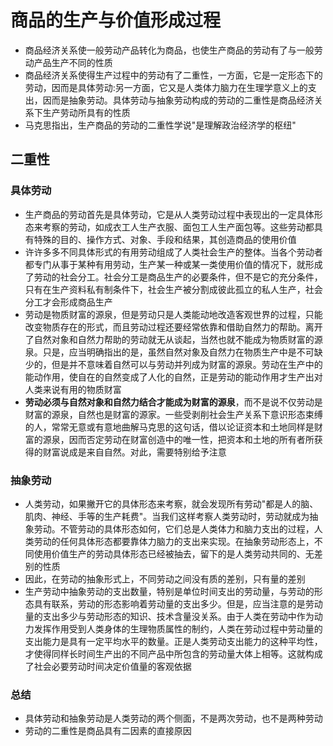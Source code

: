 # 商品的生产与价值形成过程
* 商品经济关系使一般劳动产品转化为商品，也使生产商品的劳动有了与一般劳动产品生产不同的性质
* 商品经济关系使得生产过程中的劳动有了二重性，一方面，它是一定形态下的劳动，因而是具体劳动:另一方面，它又是人类体力脑力在生理学意义上的支出，因而是抽象劳动。具体劳动与抽象劳动构成的劳动的二重性是商品经济关系下生产劳动所具有的性质
* 马克思指出，生产商品的劳动的二重性学说"是理解政治经济学的枢纽"

## 二重性
### 具体劳动
* 生产商品的劳动首先是具体劳动，它是从人类劳动过程中表现出的一定具体形态来考察的劳动，如成衣工人生产衣服、面包工人生产面包等。这些劳动都具有特殊的目的、操作方式、对象、手段和结果，其创造商品的使用价值
* 许许多多不同具体形式的有用劳动组成了人类社会生产的整体。当各个劳动者都专门从事于某种有用劳动，生产某一种或某一类使用价值的情况下，就形成了劳动的社会分工。社会分工是商品生产的必要条件，但不是它的充分条件，只有在生产资料私有制条件下，社会生产被分割成彼此孤立的私人生产，社会分工才会形成商品生产
* 劳动是物质财富的源泉，但是劳动只是人类能动地改造客观世界的过程，只能改变物质存在的形式，而且劳动过程还要经常依靠和借助自然力的帮助。离开了自然对象和自然力帮助的劳动就无从谈起，当然也就不能成为物质财富的源泉。只是，应当明确指出的是，虽然自然对象及自然力在物质生产中是不可缺少的，但是并不意味着自然可以与劳动并列成为财富的源泉。劳动在生产中的能动作用，使自在的自然变成了人化的自然，正是劳动的能动作用才生产出对人类来说有用的物质财富
* <strong>劳动必须与自然对象和自然力结合才能成为财富的源泉</strong>，而不是说不仅劳动是财富的源泉，自然也是财富的源家。一些受剥削社会生产关系下意识形态束缚的人，常常无意或有意地曲解马克思的这句话，借以论证资本和土地同样是财富的源泉，因而否定劳动在财富创造中的唯一性，把资本和土地的所有者所获得的财富说成是来自自然。对此，需要特别给予注意

### 抽象劳动
* 人类劳动，如果撇开它的具体形态来考察，就会发现所有劳动"都是人的脑、肌肉、神经、手等的生产耗费"。当我们这样考察人类劳动时，劳动就成为抽象劳动。不管劳动的具体形态如何，它们总是人类体力和脑力支出的过程，人类劳动的任何具体形态都要靠体力脑力的支出来实现。在抽象劳动形态上，不同使用价值生产的劳动具体形态已经被抽去，留下的是人类劳动共同的、无差别的性质
* 因此，在劳动的抽象形式上，不同劳动之间没有质的差别，只有量的差别
* 生产劳动中抽象劳动的支出数量，特别是单位时间支出的劳动量，与劳动的形态具有联系，劳动的形态影响着劳动量的支出多少。但是，应当注意的是劳动量的支出多少与劳动形态的知识、技术含量没关系。由于人类在劳动中作为动力发挥作用受到人类身体的生理物质属性的制约，人类在劳动过程中劳动量的支出能力是具有一定平均水平的数量。正是人类劳动支出能力的这种平均性，才使得同样长时间生产出的不同产品中所包含的劳动量大体上相等。这就构成了社会必要劳动时间决定价值量的客观依据

### 总结
* 具体劳动和抽象劳动是人类劳动的两个侧面，不是两次劳动，也不是两种劳动
* 劳动的二重性是商品具有二因素的直接原因


